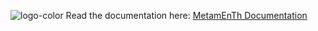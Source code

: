 ![logo-color](https://github.com/peteryefi/metamenth/assets/8558517/079bbbd4-5569-4d8d-872d-fdeaa25d1e1f)
Read the documentation here: [MetamEnTh Documentation](https://github.com/peteryefi/metamenth/wiki)